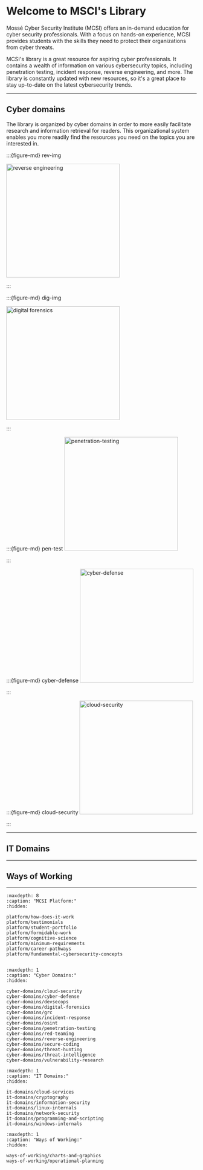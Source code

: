 # Welcome to MSCI's Library

Mossé Cyber Security Institute (MCSI) offers an in-demand education for cyber security professionals. With a focus on hands-on experience, MCSI provides students with the skills they need to protect their organizations from cyber threats.

MCSI's library is a great resource for aspiring cyber professionals. It contains a wealth of information on various cybersecurity topics, including penetration testing, incident response, reverse engineering, and more. The library is constantly updated with new resources, so it's a great place to stay up-to-date on the latest cybersecurity trends. 

<hr>

## Cyber domains

The library is organized by cyber domains in order to more easily facilitate research and information retrieval for readers. This organizational system enables you more readily find the resources you need on the topics you are interested in. 



:::{figure-md} rev-img


<img src="/images/open-graphs/reverse-engineering.png" alt="reverse engineering" width="300px">


[](reverse-engineering-landing-page)

:::



:::{figure-md} dig-img

<img src="/images/open-graphs/digital-forensics.png" alt="digital forensics" width="300px">

[](digital-forensics-main-page)

:::


:::{figure-md} pen-test
<img src="/images/open-graphs/penetration-testing.png" alt="penetration-testing" width="300px">

[](penetration-testing-main-page)
:::

:::{figure-md} cyber-defense
<img src="/images/open-graphs/cyber-defense.png" alt="cyber-defense" width="300px">

[](cyber-defense-main-page)
:::

:::{figure-md} cloud-security
<img src="/images/open-graphs/cloud-security.png" alt="cloud-security" width="300px">

[](cloud-security-main-page)
:::

<hr>

## IT Domains

<hr>

## Ways of Working

<hr>

```{toctree}
:maxdepth: 8
:caption: "MCSI Platform:"
:hidden:

platform/how-does-it-work
platform/testimonials
platform/student-portfolio
platform/formidable-work
platform/cognitive-science
platform/minimum-requirements
platform/career-pathways
platform/fundamental-cybersecurity-concepts


```

```{toctree}
:maxdepth: 1
:caption: "Cyber Domains:"
:hidden:

cyber-domains/cloud-security
cyber-domains/cyber-defense
cyber-domains/devsecops
cyber-domains/digital-forensics
cyber-domains/grc
cyber-domains/incident-response
cyber-domains/osint
cyber-domains/penetration-testing
cyber-domains/red-teaming
cyber-domains/reverse-engineering
cyber-domains/secure-coding
cyber-domains/threat-hunting
cyber-domains/threat-intelligence
cyber-domains/vulnerability-research

```

```{toctree}
:maxdepth: 1
:caption: "IT Domains:"
:hidden:

it-domains/cloud-services
it-domains/cryptography
it-domains/information-security
it-domains/linux-internals
it-domains/network-security
it-domains/programming-and-scripting
it-domains/windows-internals
```

```{toctree}
:maxdepth: 1
:caption: "Ways of Working:"
:hidden:

ways-of-working/charts-and-graphics
ways-of-working/operational-planning
```


